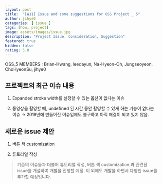 ```yaml
---	
layout: post	
title:  "[W11] Issue and some suggestions for OSS Project _ 5"	
author: jihye0
categories: [ issue ]	
tags: [how, project]
image: assets/images/issue.jpg
description: "Project Issue, Consideration, Suggestion"	
featured: true	
hidden: false	
rating: 5.0	
---	
```


OSS_5 MEMBERS : Brian-Hwang, leedayun, Na-Hyeon-Oh, Jungseoyeon, ChoHyeonSu, jihye0


## 프로젝트의 최근 이슈 내용

1. Expanded stroke width를 설정할 수 있는 옵션이 없다는 이슈

2. 동영상을 촬영할 때, undefined 된 시간 동안 촬영할 수 있게 하는 기능이 없다는 이슈
→ 2019년에 만들어진 이슈임에도 불구하고 아직 해결이 되고 있지 않음.


## 새로운 issue 제안

1. 버튼 색 customization

2. 튜토리얼 작성

> 기존의 이슈들과 더불어 튜토리얼 작성, 버튼 색 customization 과 관련된 issue를 개설하여 개발을 진행할 예정. 이 외에도 개발을 하면서 다양한 issue를 추가할 예정입니다.

